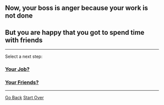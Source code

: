 ## Now, your boss is anger because your work is not done
## But you are happy that you got to spend time with friends
---
Select a next step:
### [Your Job?](badend1.md)
### [Your Friends?](badend2.md)
---
[Go Back](scene1.md)
[Start Over](../home.md)